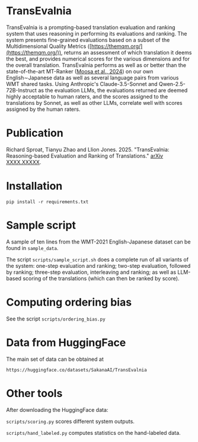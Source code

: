 # TransEvalnia

TransEvalnia is a prompting-based translation evaluation and ranking system that
uses reasoning in performing its evaluations and ranking. The system presents
fine-grained evaluations based on a subset of the Multidimensional Quality
Metrics ([https://themqm.org/](https://themqm.org/)), returns an assessment of
which translation it deems the best, and provides numerical scores for the
various dimensions and for the overall translation. TransEvalnia performs as
well as or better than the state-of-the-art MT-Ranker ([Moosa et al.,
2024](https://arxiv.org/abs/2401.17099)) on our own English∼Japanese data as
well as several language pairs from various WMT shared tasks. Using Anthropic's
Claude-3.5-Sonnet and Qwen-2.5-72B-Instruct as the evaluation LLMs, the
evaluations returned are deemed highly acceptable to human raters, and the
scores assigned to the translations by Sonnet, as well as other LLMs, correlate
well with scores assigned by the human raters.

# Publication

Richard Sproat, Tianyu Zhao and Llion Jones. 2025. "TransEvalnia:
Reasoning-based Evaluation and Ranking of Translations."
[arXiv XXXX.XXXXX](https://arxiv.org/abs/XXXX.XXXXX).

# Installation

`pip install -r requirements.txt`

# Sample script

A sample of ten lines from the WMT-2021 English-Japanese dataset can be found in `sample_data`.

The script `scripts/sample_script.sh` does a complete run of all variants of the
system: one-step evaluation and ranking; two-step evaluation, followed by
ranking; three-step evaluation, interleaving and ranking; as well as LLM-based
scoring of the translations (which can then be ranked by score).

# Computing ordering bias

See the script `scripts/ordering_bias.py`

# Data from HuggingFace

The main set of data can be obtained at

`https://huggingface.co/datasets/SakanaAI/TransEvalnia`

# Other tools

After downloading the HuggingFace data:

`scripts/scoring.py` scores different system outputs.

`scripts/hand_labeled.py` computes statistics on the hand-labeled data.
